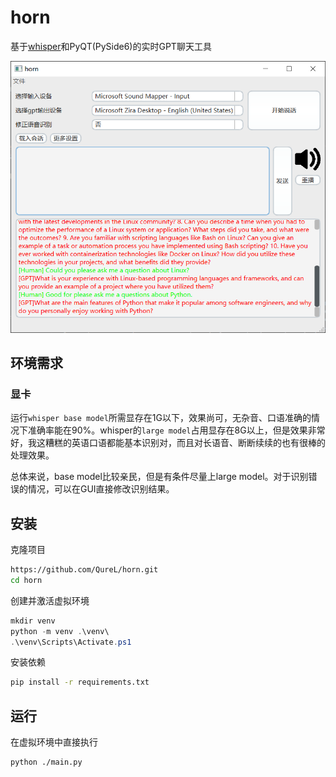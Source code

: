 # horn
基于[whisper](https://openai.com/research/whisper)和PyQT(PySide6)的实时GPT聊天工具

![](.\img\Snipaste_2023-09-12_16-33-16.png)


## 环境需求

### 显卡

运行`whisper base model`所需显存在1G以下，效果尚可，无杂音、口语准确的情况下准确率能在90%。whisper的`large model`占用显存在8G以上，但是效果非常好，我这糟糕的英语口语都能基本识别对，而且对长语音、断断续续的也有很棒的处理效果。

总体来说，base model比较亲民，但是有条件尽量上large model。对于识别错误的情况，可以在GUI直接修改识别结果。

## 安装

克隆项目

```bash
https://github.com/QureL/horn.git
cd horn
```

创建并激活虚拟环境

```powershell
mkdir venv
python -m venv .\venv\
.\venv\Scripts\Activate.ps1
```

安装依赖

```bash
pip install -r requirements.txt
```

## 运行

在虚拟环境中直接执行

```
python ./main.py
```

